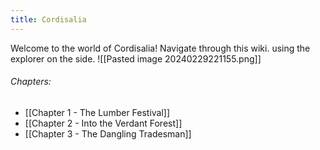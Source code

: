 ```yaml
---
title: Cordisalia
---
```

Welcome to the world of Cordisalia! Navigate through this wiki. using the explorer on the side.
![[Pasted image 20240229221155.png]]
###### Chapters:
- [[Chapter 1 - The Lumber Festival]]
- [[Chapter 2 - Into the Verdant Forest]]
- [[Chapter 3 - The Dangling Tradesman]]